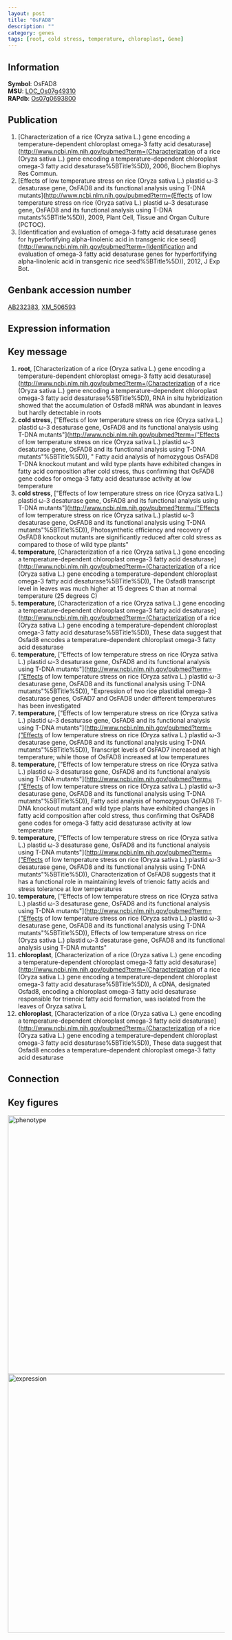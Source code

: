 ```yaml
---
layout: post
title: "OsFAD8"
description: ""
category: genes
tags: [root, cold stress, temperature, chloroplast, Gene]
---
```


## Information
__Symbol__: OsFAD8  
__MSU__: [LOC_Os07g49310](http://rice.plantbiology.msu.edu/cgi-bin/ORF_infopage.cgi?orf=LOC_Os07g49310)  
__RAPdb__: [Os07g0693800](http://rapdb.dna.affrc.go.jp/viewer/gbrowse_details/irgsp1?name=Os07g0693800)  

## Publication
1. [Characterization of a rice (Oryza sativa L.) gene encoding a temperature-dependent chloroplast omega-3 fatty acid desaturase](http://www.ncbi.nlm.nih.gov/pubmed?term=(Characterization of a rice (Oryza sativa L.) gene encoding a temperature-dependent chloroplast omega-3 fatty acid desaturase%5BTitle%5D)), 2006, Biochem Biophys Res Commun.
2. [Effects of low temperature stress on rice (Oryza sativa L.) plastid ω-3 desaturase gene, OsFAD8 and its functional analysis using T-DNA mutants](http://www.ncbi.nlm.nih.gov/pubmed?term=(Effects of low temperature stress on rice (Oryza sativa L.) plastid ω-3 desaturase gene, OsFAD8 and its functional analysis using T-DNA mutants%5BTitle%5D)), 2009, Plant Cell, Tissue and Organ Culture (PCTOC).
3. [Identification and evaluation of omega-3 fatty acid desaturase genes for hyperfortifying alpha-linolenic acid in transgenic rice seed](http://www.ncbi.nlm.nih.gov/pubmed?term=(Identification and evaluation of omega-3 fatty acid desaturase genes for hyperfortifying alpha-linolenic acid in transgenic rice seed%5BTitle%5D)), 2012, J Exp Bot.

## Genbank accession number
[AB232383](http://www.ncbi.nlm.nih.gov/nuccore/AB232383), [XM_506593](http://www.ncbi.nlm.nih.gov/nuccore/XM_506593)

## Expression information

## Key message
1. __root__, [Characterization of a rice (Oryza sativa L.) gene encoding a temperature-dependent chloroplast omega-3 fatty acid desaturase](http://www.ncbi.nlm.nih.gov/pubmed?term=(Characterization of a rice (Oryza sativa L.) gene encoding a temperature-dependent chloroplast omega-3 fatty acid desaturase%5BTitle%5D)),  RNA in situ hybridization showed that the accumulation of Osfad8 mRNA was abundant in leaves but hardly detectable in roots
2. __cold stress__, ["Effects of low temperature stress on rice (Oryza sativa L.) plastid ω-3 desaturase gene, OsFAD8 and its functional analysis using T-DNA mutants"](http://www.ncbi.nlm.nih.gov/pubmed?term=("Effects of low temperature stress on rice (Oryza sativa L.) plastid ω-3 desaturase gene, OsFAD8 and its functional analysis using T-DNA mutants"%5BTitle%5D)), " Fatty acid analysis of homozygous OsFAD8 T-DNA knockout mutant and wild type plants have exhibited changes in fatty acid composition after cold stress, thus confirming that OsFAD8 gene codes for omega-3 fatty acid desaturase activity at low temperature
3. __cold stress__, ["Effects of low temperature stress on rice (Oryza sativa L.) plastid ω-3 desaturase gene, OsFAD8 and its functional analysis using T-DNA mutants"](http://www.ncbi.nlm.nih.gov/pubmed?term=("Effects of low temperature stress on rice (Oryza sativa L.) plastid ω-3 desaturase gene, OsFAD8 and its functional analysis using T-DNA mutants"%5BTitle%5D)),  Photosynthetic efficiency and recovery of OsFAD8 knockout mutants are significantly reduced after cold stress as compared to those of wild type plants"
4. __temperature__, [Characterization of a rice (Oryza sativa L.) gene encoding a temperature-dependent chloroplast omega-3 fatty acid desaturase](http://www.ncbi.nlm.nih.gov/pubmed?term=(Characterization of a rice (Oryza sativa L.) gene encoding a temperature-dependent chloroplast omega-3 fatty acid desaturase%5BTitle%5D)),  The Osfad8 transcript level in leaves was much higher at 15 degrees C than at normal temperature (25 degrees C)
5. __temperature__, [Characterization of a rice (Oryza sativa L.) gene encoding a temperature-dependent chloroplast omega-3 fatty acid desaturase](http://www.ncbi.nlm.nih.gov/pubmed?term=(Characterization of a rice (Oryza sativa L.) gene encoding a temperature-dependent chloroplast omega-3 fatty acid desaturase%5BTitle%5D)),  These data suggest that Osfad8 encodes a temperature-dependent chloroplast omega-3 fatty acid desaturase
6. __temperature__, ["Effects of low temperature stress on rice (Oryza sativa L.) plastid ω-3 desaturase gene, OsFAD8 and its functional analysis using T-DNA mutants"](http://www.ncbi.nlm.nih.gov/pubmed?term=("Effects of low temperature stress on rice (Oryza sativa L.) plastid ω-3 desaturase gene, OsFAD8 and its functional analysis using T-DNA mutants"%5BTitle%5D)), "Expression of two rice plastidial omega-3 desaturase genes, OsFAD7 and OsFAD8 under different temperatures has been investigated
7. __temperature__, ["Effects of low temperature stress on rice (Oryza sativa L.) plastid ω-3 desaturase gene, OsFAD8 and its functional analysis using T-DNA mutants"](http://www.ncbi.nlm.nih.gov/pubmed?term=("Effects of low temperature stress on rice (Oryza sativa L.) plastid ω-3 desaturase gene, OsFAD8 and its functional analysis using T-DNA mutants"%5BTitle%5D)),  Transcript levels of OsFAD7 increased at high temperature; while those of OsFAD8 increased at low temperatures
8. __temperature__, ["Effects of low temperature stress on rice (Oryza sativa L.) plastid ω-3 desaturase gene, OsFAD8 and its functional analysis using T-DNA mutants"](http://www.ncbi.nlm.nih.gov/pubmed?term=("Effects of low temperature stress on rice (Oryza sativa L.) plastid ω-3 desaturase gene, OsFAD8 and its functional analysis using T-DNA mutants"%5BTitle%5D)),  Fatty acid analysis of homozygous OsFAD8 T-DNA knockout mutant and wild type plants have exhibited changes in fatty acid composition after cold stress, thus confirming that OsFAD8 gene codes for omega-3 fatty acid desaturase activity at low temperature
9. __temperature__, ["Effects of low temperature stress on rice (Oryza sativa L.) plastid ω-3 desaturase gene, OsFAD8 and its functional analysis using T-DNA mutants"](http://www.ncbi.nlm.nih.gov/pubmed?term=("Effects of low temperature stress on rice (Oryza sativa L.) plastid ω-3 desaturase gene, OsFAD8 and its functional analysis using T-DNA mutants"%5BTitle%5D)),  Characterization of OsFAD8 suggests that it has a functional role in maintaining levels of trienoic fatty acids and stress tolerance at low temperatures
10. __temperature__, ["Effects of low temperature stress on rice (Oryza sativa L.) plastid ω-3 desaturase gene, OsFAD8 and its functional analysis using T-DNA mutants"](http://www.ncbi.nlm.nih.gov/pubmed?term=("Effects of low temperature stress on rice (Oryza sativa L.) plastid ω-3 desaturase gene, OsFAD8 and its functional analysis using T-DNA mutants"%5BTitle%5D)), Effects of low temperature stress on rice (Oryza sativa L.) plastid ω-3 desaturase gene, OsFAD8 and its functional analysis using T-DNA mutants"
11. __chloroplast__, [Characterization of a rice (Oryza sativa L.) gene encoding a temperature-dependent chloroplast omega-3 fatty acid desaturase](http://www.ncbi.nlm.nih.gov/pubmed?term=(Characterization of a rice (Oryza sativa L.) gene encoding a temperature-dependent chloroplast omega-3 fatty acid desaturase%5BTitle%5D)), A cDNA, designated Osfad8, encoding a chloroplast omega-3 fatty acid desaturase responsible for trienoic fatty acid formation, was isolated from the leaves of Oryza sativa L
12. __chloroplast__, [Characterization of a rice (Oryza sativa L.) gene encoding a temperature-dependent chloroplast omega-3 fatty acid desaturase](http://www.ncbi.nlm.nih.gov/pubmed?term=(Characterization of a rice (Oryza sativa L.) gene encoding a temperature-dependent chloroplast omega-3 fatty acid desaturase%5BTitle%5D)),  These data suggest that Osfad8 encodes a temperature-dependent chloroplast omega-3 fatty acid desaturase

## Connection

## Key figures
<img src="http://ricencode.github.io/images/OsFAD8.pheno.png" alt="phenotype"  style="width: 600px;"/>

<img src="http://ricencode.github.io/images/OsFAD8.exp.png" alt="expression"  style="width: 600px;"/>


